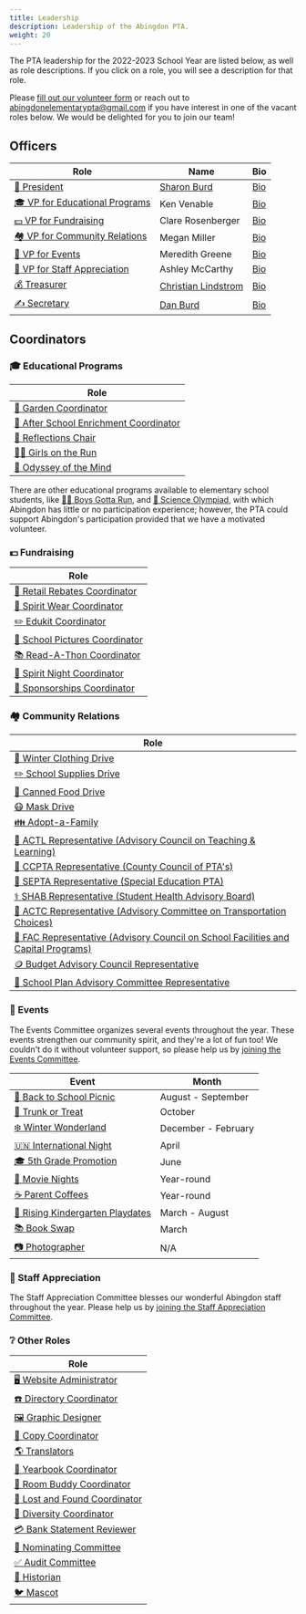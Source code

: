 ```yaml
---
title: Leadership
description: Leadership of the Abingdon PTA.
weight: 20
---
```


The PTA leadership for the 2022-2023 School Year are listed below, as well as role descriptions. If you click on a role, you will see a description for that role.

Please [fill out our volunteer form](https://docs.google.com/forms/d/e/1FAIpQLSf50HFDkNfDxP5VfE2LzsxKbUPZdmRGQTeNEUhXkU_qLCLWZQ/viewform?usp=sf_link) or reach out to abingdonelementarypta@gmail.com if you have interest in one of the vacant roles below. We would be delighted for you to join our team!

## Officers

| Role | Name | Bio |
|-|-|-|
| [🦸 President](/roles/#-president) | [Sharon Burd](mailto:abingdonptapresident@gmail.com) | [Bio](</2022/05/officer-bios/#-sharon-burd--president>) |
| [🎓 VP for Educational Programs](/roles/#-vice-president) | Ken Venable | [Bio](</2022/05/officer-bios/#-ken-venable--vp-for-educational-programs>) |
| [💵 VP for Fundraising](/roles/#-vice-president) | Clare Rosenberger | [Bio](</2022/05/officer-bios/#-clare-rosenberger--vp-for-fundraising>) |
| [🏘️ VP for Community Relations](/roles/#-vice-president) | Megan Miller | [Bio](</2022/05/officer-bios/#-megan-miller--vp-for-community-relations>) |
| [🎉 VP for Events](/roles/#-vice-president) | Meredith Greene | [Bio](</2022/05/officer-bios/#-meredith-greene--vp-for-events>) |
| [🙏 VP for Staff Appreciation](/roles/#-vice-president) | Ashley McCarthy | [Bio](</2022/05/officer-bios/#-ashley-farrugia--vp-for-staff-appreciation>) |
| [💰 Treasurer](/roles/#-treasurer) | [Christian Lindstrom](mailto:abingdonptatreasurer@gmail.com) | [Bio](</2022/05/officer-bios/#-christian-lindstrom--treasurer>) |
| [✍️ Secretary](/roles/#-secretary) | [Dan Burd](mailto:abingdonptasecretary@gmail.com) | [Bio](</2022/05/officer-bios/#-dan-burd--secretary>) |

## Coordinators

### 🎓 Educational Programs

| Role |
|-|
| [🍅 Garden Coordinator](/roles/#-garden-coordinator) |
| [🔔 After School Enrichment Coordinator](/roles/#-after-school-enrichment-coordinator) |
| [🎨 Reflections Chair](/roles/#-reflections-chair) |
| [🏃‍♀️ Girls on the Run](/roles/#-girls-on-the-run) |
| [🧠 Odyssey of the Mind](/roles/#-odyssey-of-the-mind) |

There are other educational programs available to elementary school students, like [🏃‍♂️ Boys Gotta Run](https://www.boysgottarun.com), and [🔬 Science Olympiad](https://www.soinc.org/), with which Abingdon has little or no participation experience; however, the PTA could support Abingdon's participation provided that we have a motivated volunteer.

### 💵 Fundraising

| Role |
|-|
| [💸 Retail Rebates Coordinator](/roles/#-retail-rebates-coordinator) |
| [👕 Spirit Wear Coordinator](/roles/#-spirit-wear-coordinator) |
| [✏️ Edukit Coordinator](/roles/#-edukit-coordinator) |
| [📸 School Pictures Coordinator](/roles/#-school-pictures-coordinator) |
| [📚 Read-A-Thon Coordinator](/roles/#-read-a-thon-coordinator) |
| [🌯 Spirit Night Coordinator](/roles/#-spirit-night-coordinator) |
| [🤝 Sponsorships Coordinator](/roles/#-sponsorships-coordinator) |

### 🏘️ Community Relations

| Role |
|-|
| [🧥 Winter Clothing Drive](/roles/#-winter-clothing-drive) |
| [✏️ School Supplies Drive](/roles/#-school-supplies-drive) |
| [🥫 Canned Food Drive](/roles/#-canned-food-drive) |
| [😷 Mask Drive](/roles/#-mask-drive) |
| [👪 Adopt-a-Family](/roles/#-adopt-a-family) |
| [🧮 ACTL Representative (Advisory Council on Teaching & Learning)](/roles/#-actl-representative) |
| [🏫 CCPTA Representative (County Council of PTA's)](/roles/#-ccpta-representative) |
| [🏫 SEPTA Representative (Special Education PTA)](/roles/#-septa-representative) |
| [⚕️ SHAB Representative (Student Health Advisory Board)](/roles/#-shab-representative) |
| [🚌 ACTC Representative (Advisory Committee on Transportation Choices)](/roles/#-actc-representative) |
| [🏫 FAC Representative (Advisory Council on School Facilities and Capital Programs)](/roles/#-fac-representative) |
| [🪙 Budget Advisory Council Representative](/roles/#-budget-advisory-council-representative) |
| [🏫 School Plan Advisory Committee Representative](/roles/#-school-plan-advisory-committee-representative) |

### 🎉 Events

The Events Committee organizes several events throughout the year. These events strengthen our community spirit, and they're a lot of fun too! We couldn't do it without volunteer support, so please help us by [joining the Events Committee](https://docs.google.com/forms/d/e/1FAIpQLSf50HFDkNfDxP5VfE2LzsxKbUPZdmRGQTeNEUhXkU_qLCLWZQ/viewform?usp=sf_link).

| Event | Month |
|-|-|
| [👋 Back to School Picnic](/roles/#-back-to-school-picnic) | August - September |
| [🎃 Trunk or Treat](/roles/#-trunk-or-treat) | October |
| [❄️ Winter Wonderland](/roles/#-winter-wonderland) | December - February |
| [🇺🇳 International Night](/roles/#-international-night) | April |
| [🎓 5th Grade Promotion](/roles/#-5th-grade-promotion) | June |
| [🍿 Movie Nights](/roles/#-movie-nights) | Year-round |
| [☕ Parent Coffees](/roles/#-parent-coffees) | Year-round |
| [🎈 Rising Kindergarten Playdates](/roles/#-rising-kindergarten-playdates) | March - August |
| [📚 Book Swap](/roles/#-book-swap) | March |
| [📷 Photographer](/roles/#-photographer) | N/A |

### 🙏 Staff Appreciation

The Staff Appreciation Committee blesses our wonderful Abingdon staff throughout the year. Please help us by [joining the Staff Appreciation Committee](https://docs.google.com/forms/d/e/1FAIpQLSf50HFDkNfDxP5VfE2LzsxKbUPZdmRGQTeNEUhXkU_qLCLWZQ/viewform?usp=sf_link).

<!--

| Event | Month |
|-|-|
| National IT Professional Day | September |
| School Custodian Appreciation Day | [October](https://www.apsva.us/post/national-custodian-appreciation-day-october-2-2021/) |
| Substitute Appreciation Day | November |
| School Psychology Week | [November](https://ala-apa.org/nlwd/) |
| Holiday Gifts for Staff | December |
| School Principal Appreciation Week | [January](https://www.governor.virginia.gov/newsroom/proclamations/proclamation/virginia-school-principal-appreciation-week.html) |
| School Board Appreciation Week | February |
| School Counselor Appreciation Week | [February](https://www.governor.virginia.gov/newsroom/proclamations/proclamation/national-school-counseling-week-1.html) |
| Crossing Guard Appreciation Week | [February](https://www.apsva.us/post/celebrate-crossing-guard-appreciation-week-2022-feb-7-11/) |
| School Bus Driver Appreciation Day | [February or October](https://www.governor.virginia.gov/newsroom/proclamations/proclamation/national-school-bus-safety-week-and-school-bus-transportation-employees-appreciation-day-3.html) |
| Random Acts of Kindness Day | February 17 |
| Social Work Week | [March](https://www.sswaa.org/school-social-work-week) |
| Assistant Principal Week | [April](https://www.naesp.org/programs/recognition/assistant-principals-week-ap-week/) |
| School Librarian Appreciation Day | April |
| Administrative Professionals Day | [April](https://en.wikipedia.org/wiki/Administrative_Professionals_Day) |
| National Afterschool Professionals Appreciation Week | [April](https://www.apsva.us/post/aps-celebrates-national-afterschool-professionals-appreciation-week/) |
| Teacher Appreciation Week | [May](https://www.doe.virginia.gov/teaching/recognition/index.shtml) |
| School Nurse Day | [May](https://www.governor.virginia.gov/newsroom/proclamations/proclamation/school-nurse-day-1.html) |
| School Lunch Hero Day | [May](https://schoolnutrition.org/schoollunchheroday/) |
| Speech Pathologist Day | May |

-->

### ❔ Other Roles

| Role |
|-|
| [🖥️ Website Administrator](/roles/#-website-administrator) |
| [☎️ Directory Coordinator](/roles/#-directory-coordinator) |
| [🖼️ Graphic Designer](/roles/#-graphic-designer) |
| [📄 Copy Coordinator](/roles/#-copy-coordinator) |
| [🌎 Translators](/roles/#-translator) |
| [📖 Yearbook Coordinator](/roles/#-yearbook-coordinator) |
| [🍎 Room Buddy Coordinator](/roles/#-room-buddy-coordinator) |
| [🧸 Lost and Found Coordinator](/roles/#-lost-and-found-coordinator) |
| [🗽 Diversity Coordinator](/roles/#-diversity-coordinator) |
| [💳 Bank Statement Reviewer](/roles/#-bank-statement-reviewer) |
| [🙋 Nominating Committee](/roles/#-nominating-committee) |
| [✅ Audit Committee](/roles/#-audit-committee) |
| [📜 Historian](/roles/#-historian) |
| [🐦 Mascot](/roles/#-mascot) |